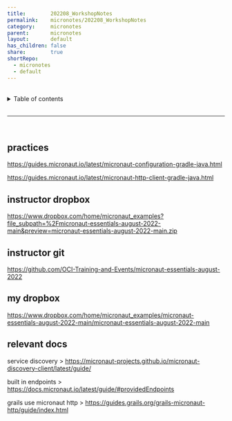 ```yaml
---  
title:        202208_WorkshopNotes  
permalink:    micronotes/202208_WorkshopNotes  
category:     micronotes  
parent:       micronotes  
layout:       default  
has_children: false  
share:        true  
shortRepo:  
  - micronotes  
  - default  
---  
```

  
  
<br/>  
  
<details markdown="block">  
<summary>  
Table of contents  
</summary>  
{: .text-delta }  
1. TOC  
{:toc}  
</details>  
  
<br/>  
  
***  
  
<br/>  
  
## practices  
  
https://guides.micronaut.io/latest/micronaut-configuration-gradle-java.html  
  
https://guides.micronaut.io/latest/micronaut-http-client-gradle-java.html  
  
## instructor dropbox  
  
https://www.dropbox.com/home/micronaut_examples?file_subpath=%2Fmicronaut-essentials-august-2022-main&preview=micronaut-essentials-august-2022-main.zip  
  
## instructor git  
  
https://github.com/OCI-Training-and-Events/micronaut-essentials-august-2022  
  
## my dropbox  
  
https://www.dropbox.com/home/micronaut_examples/micronaut-essentials-august-2022-main/micronaut-essentials-august-2022-main  
  
## relevant docs  
  
service discovery >  https://micronaut-projects.github.io/micronaut-discovery-client/latest/guide/  
  
built in endpoints > https://docs.micronaut.io/latest/guide/#providedEndpoints  
  
grails use micronaut http > https://guides.grails.org/grails-micronaut-http/guide/index.html